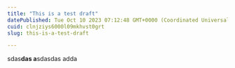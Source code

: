 ```yaml
---
title: "This is a test draft"
datePublished: Tue Oct 10 2023 07:12:48 GMT+0000 (Coordinated Universal Time)
cuid: clnjziys6000l09mkhvst0grt
slug: this-is-a-test-draft

---
```


sdas**das a**sdasdas adda